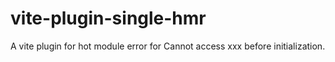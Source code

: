 # vite-plugin-single-hmr

A vite plugin for hot module error for Cannot access xxx before initialization.
